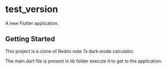 # test_version

A new Flutter application.

## Getting Started

This project is a clone of Redmi note 7s dark mode calculator.

The main.dart file is present in lib folder execute it to get to the application.



